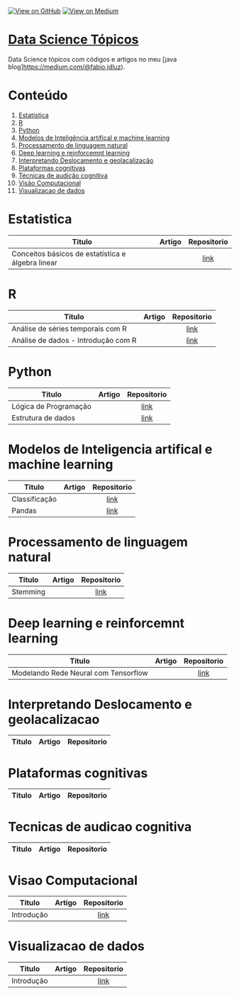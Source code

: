 [![View on GitHub](https://img.shields.io/badge/GitHub-View_on_GitHub-blue?logo=GitHub)](https://github.com/binhojulix/machine-learning)  [![View on Medium](https://img.shields.io/badge/Medium-View%20on%20Medium-red?logo=medium)](https://medium.com/@fabio.jdluz) 
# [Data Science Tópicos](https://github.com/binhojulix/machine-learning)
Data Science tópicos com códigos e artigos no meu [java blog]https://medium.com/@fabio.jdluz). 



# Conteúdo

1.  [Estatística](#estatistica)
2.  [R](#R)
3.  [Python](#Python)
4.  [Modelos de Inteligência artifical e machine learning](#modelos-de-inteligencia-artifical-e-machine-learning)
5.  [Processamento de linguagem natural](#processamento-de-linguagem-natural)
6.  [Deep learning e reinforcemnt learning](#deep-learning-e-reinforcemnt-learning)
7.  [Interpretando Deslocamento e geolacalização](#interpretando-deslocamento-e-geolacalizacao)
8.  [Plataformas cognitivas](#plataforma-cognitiva)
9.  [Técnicas de audição cognitiva](#tecnicas-de-audicao-cognitiva) 
10. [Visão Computacional](#visao-computacional)
11. [Visualizacao de dados](#visualizacao-de-dados)




# Estatistica
| Titulo        | Artigo           | Repositorio  |
| ------------- |:-------------:| :-----:|
| Conceitos	básicos	de	estatística	e	álgebra	linear | | [link](https://github.com/binhojulix/ciencias-de-dados/tree/master/Estat%C3%ADstica) |


# R
| Titulo        | Artigo           | Repositorio  |
| ------------- |:-------------:| :-----:|
| Análise de séries temporais com R | | [link](https://github.com/binhojulix/ciencias-de-dados/tree/master/R/An%C3%A1lise%20de%20s%C3%A9ries%20temporais%20com%20R) |
Análise de dados - Introdução com R |  | [link](https://github.com/binhojulix/machine-learning/blob/master/R/An%C3%A1lise%20de%20dados%20-%20Introdu%C3%A7%C3%A3o%20com%20R) |


# Python
| Titulo        | Artigo           | Repositorio  |
| ------------- |:-------------:| :-----:|
| Lógica de Programação | | [link](https://github.com/binhojulix/ciencias-de-dados/tree/master/Python) |
| Estrutura de dados | | [link](https://github.com/binhojulix/ciencias-de-dados/tree/master/Python/estrutura_de_dados) |


# Modelos de Inteligencia artifical e machine learning
| Titulo        | Artigo           | Repositorio  |
| ------------- |:-------------:| :-----:|
|Classificação | | [link](https://github.com/binhojulix/ciencias-de-dados/blob/master/Modelos%20de%20Intelig%C3%AAncia%20artifical%20e%20machine%20learning/classificacao.ipynb) | 
|Pandas | | [link](https://github.com/binhojulix/ciencias-de-dados/blob/master/Modelos%20de%20Intelig%C3%AAncia%20artifical%20e%20machine%20learning/pandas.ipynb) | 

# Processamento de linguagem natural
| Titulo        | Artigo           | Repositorio  |
| ------------- |:-------------:| :-----:|
| Stemming | | [link](https://github.com/binhojulix/ciencias-de-dados/blob/master/Processamento%20de%20linguagem%20natural/Stemming%20-%20NLP.ipynb) |


# Deep learning e reinforcemnt learning
| Titulo        | Artigo           | Repositorio  |
| ------------- |:-------------:| :-----:|
| Modelando Rede Neural com Tensorflow| | [link](https://github.com/binhojulix/ciencias-de-dados/blob/master/Deep%20learning%20e%20reinforcemnt%20learning/modelando_rede_neural_com_tensorflow/modelando_rede_neural_com_tensorflow.ipynb) |


# Interpretando Deslocamento e geolacalizacao
| Titulo        | Artigo           | Repositorio  |
| ------------- |:-------------:| :-----:|


# Plataformas cognitivas

| Titulo        | Artigo           | Repositorio  |
| ------------- |:-------------:| :-----:|



# Tecnicas de audicao cognitiva
| Titulo        | Artigo           | Repositorio  |
| ------------- |:-------------:| :-----:|


# Visao Computacional
| Titulo        | Artigo           | Repositorio  |
| ------------- |:-------------:| :-----:|
| Introdução | | [link](https://github.com/binhojulix/ciencias-de-dados/tree/master/Vis%C3%A3o%20Computacional) |


# Visualizacao de dados
| Titulo        | Artigo           | Repositorio  |
| ------------- |:-------------:| :-----:|
| Introdução | | [link](https://github.com/binhojulix/ciencias-de-dados/tree/master/Vis%C3%A3o%20Computacional) |

